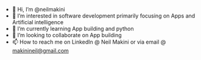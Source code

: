 - 👋 Hi, I’m @neilmakini
- 👀 I’m interested in software development primarily focusing on Apps and Artificial intelligence
- 🌱 I’m currently learning App building and python
- 💞️ I’m looking to collaborate on App building
- 📫 How to reach me on LinkedIn @ Neil Makini or via email @ makinineil@gmail.com 

<!---
neilmakini/neilmakini is a ✨ special ✨ repository because its `README.md` (this file) appears on your GitHub profile.
You can click the Preview link to take a look at your changes.
--->
